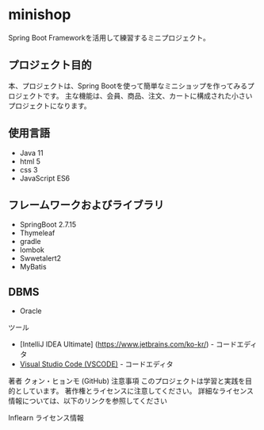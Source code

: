 # minishop
Spring Boot Frameworkを活用して練習するミニプロジェクト。

## プロジェクト目的
本、プロジェクトは、Spring Bootを使って簡単なミニショップを作ってみるプロジェクトです。 
主な機能は、会員、商品、注文、カートに構成された小さいプロジェクトになります。

## 使用言語
- Java 11
- html 5 
- css 3 
- JavaScript ES6

## フレームワークおよびライブラリ
- SpringBoot 2.7.15
- Thymeleaf
- gradle
- lombok
- Swwetalert2
- MyBatis

## DBMS
- Oracle 

ツール
- [IntelliJ IDEA Ultimate] (https://www.jetbrains.com/ko-kr/) - コードエディタ
- [Visual Studio Code (VSCODE)](https://code.visualstudio.com/) - コードエディタ

著者
クォン・ヒョンモ (GitHub)
注意事項
このプロジェクトは学習と実践を目的としています。 著作権とライセンスに注意してください。 詳細なライセンス情報については、以下のリンクを参照してください

Inflearn ライセンス情報

